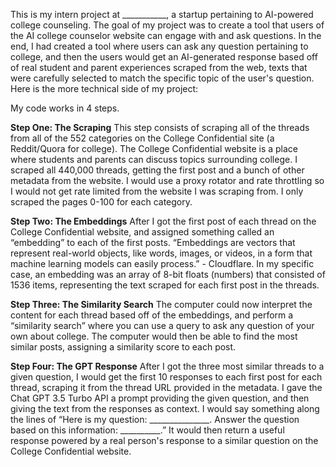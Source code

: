 This is my intern project at ___________, a startup pertaining to AI-powered college counseling. The goal of my project was to create a tool that users of the AI college counselor website can engage with and ask questions. In the end, I had created a tool where users can ask any question pertaining to college, and then the users would get an AI-generated response based off of real student and parent experiences scraped from the web, texts that were carefully selected to match the specific topic of the user's question. Here is the more technical side of my project:

My code works in 4 steps.

**Step One: The Scraping**
This step consists of scraping all of the threads from all of the 552 categories on the College Confidential site (a Reddit/Quora for college). The College Confidential website is a place where students and parents can discuss topics surrounding college. I scraped all 440,000 threads, getting the first post and a bunch of other metadata from the website. I would use a proxy rotator and rate throttling so I would not get rate limited from the website I was scraping from. I only scraped the pages 0-100 for each category.

**Step Two: The Embeddings** After I got the first post of each thread on the College Confidential website, and assigned something called an “embedding” to each of the first posts. “Embeddings are vectors that represent real-world objects, like words, images, or videos, in a form that machine learning models can easily process.” - Cloudflare. In my specific case, an embedding was an array of 8-bit floats (numbers) that consisted of 1536 items, representing the text scraped for each first post in the threads.

**Step Three: The Similarity Search**
The computer could now interpret the content for each thread based off of the embeddings, and perform a “similarity search” where you can use a query to ask any question of your own about college. The computer would then be able to find the most similar posts, assigning a similarity score to each post.

**Step Four: The GPT Response**
After I got the three most similar threads to a given question, I would get the first 10 responses to each first post for each thread, scraping it from the thread URL provided in the metadata. I gave the Chat GPT 3.5 Turbo API a prompt providing the given question, and then giving the text from the responses as context. I would say something along the lines of “Here is my question: _______________. Answer the question based on this information: __________.” It would then return a useful response powered by a real person's response to a similar question on the College Confidential website.



